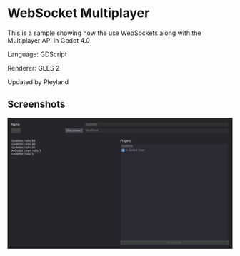 # WebSocket Multiplayer

This is a sample showing how the use WebSockets along with the Multiplayer API in Godot 4.0

Language: GDScript

Renderer: GLES 2

Updated by Pleyland

## Screenshots

![Screenshot](screenshots/screenshot.png)
